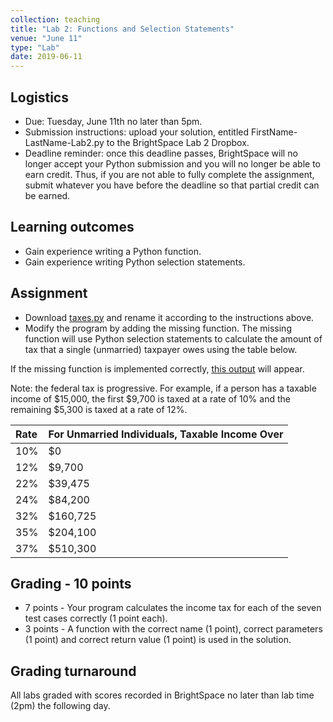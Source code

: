 ```yaml
---
collection: teaching
title: "Lab 2: Functions and Selection Statements"
venue: "June 11"
type: "Lab"
date: 2019-06-11
---
```


## Logistics
* Due: Tuesday, June 11th no later than 5pm.
* Submission instructions: upload your solution,
entitled FirstName-LastName-Lab2.py
to the BrightSpace Lab 2 Dropbox.
* Deadline reminder: once this deadline passes, BrightSpace will no longer accept your Python
submission and you will no longer be able to earn credit. Thus, if you are not able to fully
complete the assignment, submit whatever you have before the deadline so that partial credit can be earned.

## Learning outcomes
* Gain experience writing a Python function.
* Gain experience writing Python selection statements.

## Assignment
* Download [taxes.py](https://lgw2.github.io/teaching/csci127-summer-2019/labs/taxes.py)
and rename it according to the instructions above.
* Modify the program by adding the missing function.
The missing function will use Python selection statements to calculate the amount
of tax that a single (unmarried) taxpayer owes using the table below.

If the missing function is implemented correctly,
[this output](https://lgw2.github.io/teaching/csci127-summer-2019/labs/taxes-output.txt) will appear.

Note: the federal tax is progressive.
For example, if a person has a taxable income of \$15,000, the first \$9,700 is taxed at a
rate of 10\% and the remaining \$5,300 is taxed at a rate of 12\%.

|Rate|For Unmarried Individuals, Taxable Income Over|
|:---|:---|
|10%|$0|
|12%|$9,700|
|22%|$39,475|
|24%|$84,200|
|32%|$160,725|
|35%|$204,100|
|37%|$510,300|

## Grading - 10 points
* 7 points - Your program calculates the income tax for each of the seven test cases correctly
 (1 point each).
* 3 points - A function with the correct name (1 point), correct parameters (1 point)
and correct return value (1 point) is used in the solution.

## Grading turnaround
All labs graded with scores recorded in BrightSpace no later than lab time (2pm) the following day.
